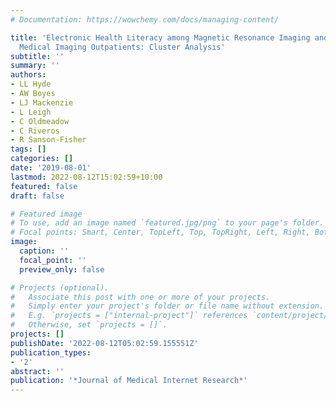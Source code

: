 ```yaml
---
# Documentation: https://wowchemy.com/docs/managing-content/

title: 'Electronic Health Literacy among Magnetic Resonance Imaging and Computed Tomography
  Medical Imaging Outpatients: Cluster Analysis'
subtitle: ''
summary: ''
authors:
- LL Hyde
- AW Boyes
- LJ Mackenzie
- L Leigh
- C Oldmeadow
- C Riveros
- R Sanson-Fisher
tags: []
categories: []
date: '2019-08-01'
lastmod: 2022-08-12T15:02:59+10:00
featured: false
draft: false

# Featured image
# To use, add an image named `featured.jpg/png` to your page's folder.
# Focal points: Smart, Center, TopLeft, Top, TopRight, Left, Right, BottomLeft, Bottom, BottomRight.
image:
  caption: ''
  focal_point: ''
  preview_only: false

# Projects (optional).
#   Associate this post with one or more of your projects.
#   Simply enter your project's folder or file name without extension.
#   E.g. `projects = ["internal-project"]` references `content/project/deep-learning/index.md`.
#   Otherwise, set `projects = []`.
projects: []
publishDate: '2022-08-12T05:02:59.155551Z'
publication_types:
- '2'
abstract: ''
publication: '*Journal of Medical Internet Research*'
---
```

